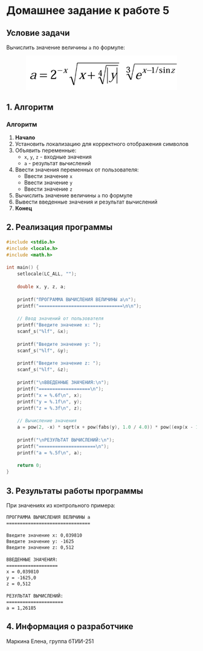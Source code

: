 # Домашнее задание к работе 5

## Условие задачи
Вычислить значение величины `a` по формуле:
<p align="center"> <img src="lab5_formula.png" alt="Формула для вычисления" width="400"> </p>

## 1. Алгоритм

### Алгоритм
1. **Начало**
2. Установить локализацию для корректного отображения символов
3. Объявить переменные:
   - `x`, `y`, `z` - входные значения
   - `a` - результат вычислений
4. Ввести значения переменных от пользователя:
   - Ввести значение `x`
   - Ввести значение `y`
   - Ввести значение `z`
5. Вычислить значение величины `a` по формуле
6. Вывести введенные значения и результат вычислений
7. **Конец**

## 2. Реализация программы

```c
#include <stdio.h>
#include <locale.h>
#include <math.h>

int main() {
    setlocale(LC_ALL, "");

    double x, y, z, a;

    printf("ПРОГРАММА ВЫЧИСЛЕНИЯ ВЕЛИЧИНЫ a\n");
    printf("===============================\n\n");

    // Ввод значений от пользователя
    printf("Введите значение x: ");
    scanf_s("%lf", &x);

    printf("Введите значение y: ");
    scanf_s("%lf", &y);

    printf("Введите значение z: ");
    scanf_s("%lf", &z);

    printf("\nВВЕДЕННЫЕ ЗНАЧЕНИЯ:\n");
    printf("===================\n");
    printf("x = %.6f\n", x);
    printf("y = %.1f\n", y);
    printf("z = %.3f\n", z);

    // Вычисление значения
    a = pow(2, -x) * sqrt(x + pow(fabs(y), 1.0 / 4.0)) * pow((exp(x - 1 / sin(z))), 1.0 / 3.0);

    printf("\nРЕЗУЛЬТАТ ВЫЧИСЛЕНИЙ:\n");
    printf("=====================\n");
    printf("a = %.5f\n", a);

    return 0;
}
```

## 3. Результаты работы программы

При значениях из контрольного примера:
```
ПРОГРАММА ВЫЧИСЛЕНИЯ ВЕЛИЧИНЫ a
===============================

Введите значение x: 0,039810
Введите значение y: -1625
Введите значение z: 0,512

ВВЕДЕННЫЕ ЗНАЧЕНИЯ:
===================
x = 0,039810
y = -1625,0
z = 0,512

РЕЗУЛЬТАТ ВЫЧИСЛЕНИЙ:
=====================
a = 1,26185
```

## 4. Информация о разработчике

Маркина Елена, группа бТИИ-251
